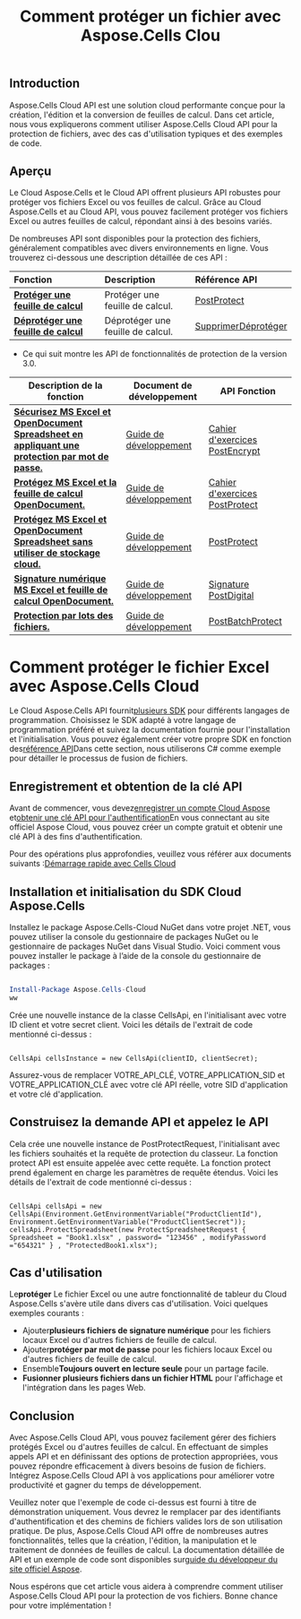 ﻿---
title: Comment protéger un fichier avec Aspose.Cells Clou
linktitle: Comment protéger un fichier Excel
type: docs
url: /fr/how-to-protect-file
description: Comment protéger un fichier Excel avec Aspose.Cells Cloud
weight: 10
kwords: Excel, Office Cloud, REST API, Tableur, PDF, CSV, Json, Markdown, Comment protéger un fichier via Aspose.Cells Cloud
---
## Introduction

Aspose.Cells Cloud API est une solution cloud performante conçue pour la création, l'édition et la conversion de feuilles de calcul. Dans cet article, nous vous expliquerons comment utiliser Aspose.Cells Cloud API pour la protection de fichiers, avec des cas d'utilisation typiques et des exemples de code.

## Aperçu

Le Cloud Aspose.Cells et le Cloud API offrent plusieurs API robustes pour protéger vos fichiers Excel ou vos feuilles de calcul. Grâce au Cloud Aspose.Cells et au Cloud API, vous pouvez facilement protéger vos fichiers Excel ou autres feuilles de calcul, répondant ainsi à des besoins variés.

De nombreuses API sont disponibles pour la protection des fichiers, généralement compatibles avec divers environnements en ligne. Vous trouverez ci-dessous une description détaillée de ces API :

| Fonction| Description| Référence API|
|:------------------------- |:------------------------- |:------------------------- |
|**[Protéger une feuille de calcul](https://docs.aspose.cloud/cells/protect-spreadsheet/)**  | Protéger une feuille de calcul.|[PostProtect](https://reference.aspose.cloud/cells/?urls.primaryName=API+v4#/Protection/ProtectSpreadsheet) |
|**[Déprotéger une feuille de calcul](https://docs.aspose.cloud/cells/unprotect-spreadsheet/)**  | Déprotéger une feuille de calcul.|[SupprimerDéprotéger](https://reference.aspose.cloud/cells/?urls.primaryName=API+v4#/Protection/UnprotectSpreadsheet) |

- Ce qui suit montre les API de fonctionnalités de protection de la version 3.0.

| Description de la fonction| Document de développement| API Fonction|
|-----------------|-------------|---------------------------|
|**[Sécurisez MS Excel et OpenDocument Spreadsheet en appliquant une protection par mot de passe.](https://reference.aspose.cloud/cells/#/Protection/PostEncryptWorkbook)** |[Guide de développement](https://docs.aspose.cloud/cells/excel-file-encrypt/) |[Cahier d'exercices PostEncrypt](https://reference.aspose.cloud/cells/#/Protection/PostEncryptWorkbook) |
|**[Protégez MS Excel et la feuille de calcul OpenDocument.](https://reference.aspose.cloud/cells/#/Workbook/PostProtectWorkbook)** |[Guide de développement](https://docs.aspose.cloud/cells/protect-excel-file/) |[Cahier d'exercices PostProtect](https://apireference.aspose.cloud/cells/#/Workbook/PostProtectWorkbook) |
|**[Protégez MS Excel et OpenDocument Spreadsheet sans utiliser de stockage cloud.](https://reference.aspose.cloud/cells/#/LightCells/PostProtect)** |[Guide de développement](https://docs.aspose.cloud/cells/protect-excel-files/) |[PostProtect](https://apireference.aspose.cloud/cells/#/LightCells/PostProtect) |
|**[Signature numérique MS Excel et feuille de calcul OpenDocument.](https://reference.aspose.cloud/cells/#/Protection/PostDigitalSignature)** |[Guide de développement](https://docs.aspose.cloud/cells/workbook/digital-signature/) |[Signature PostDigital](https://reference.aspose.cloud/cells/#/Protection/PostDigitalSignature) |
|**[Protection par lots des fichiers.](https://reference.aspose.cloud/cells/#/Batch/PostBatchProtect)** |[Guide de développement](https://docs.aspose.cloud/cells/batch/protect/) |[PostBatchProtect](https://reference.aspose.cloud/cells/#/Batch/PostBatchProtect) |

# Comment protéger le fichier Excel avec Aspose.Cells Cloud

 Le Cloud Aspose.Cells API fournit[plusieurs SDK](https://github.com/aspose-cells-cloud) pour différents langages de programmation. Choisissez le SDK adapté à votre langage de programmation préféré et suivez la documentation fournie pour l'installation et l'initialisation. Vous pouvez également créer votre propre SDK en fonction des[référence API](https://reference.aspose.cloud/cells/?urls.primaryName=API+v4#/Protection/ProtectSpreadsheet)Dans cette section, nous utiliserons C# comme exemple pour détailler le processus de fusion de fichiers.

## Enregistrement et obtention de la clé API

Avant de commencer, vous devez[enregistrer un compte Cloud Aspose](https://id.containerize.com/signup) et[obtenir une clé API pour l'authentification](https://dashboard.aspose.cloud/applications)En vous connectant au site officiel Aspose Cloud, vous pouvez créer un compte gratuit et obtenir une clé API à des fins d'authentification.

 Pour des opérations plus approfondies, veuillez vous référer aux documents suivants :[Démarrage rapide avec Cells Cloud](https://docs.aspose.cloud/cells/quickstart/)

## Installation et initialisation du SDK Cloud Aspose.Cells

Installez le package Aspose.Cells-Cloud NuGet dans votre projet .NET, vous pouvez utiliser la console du gestionnaire de packages NuGet ou le gestionnaire de packages NuGet dans Visual Studio.
Voici comment vous pouvez installer le package à l’aide de la console du gestionnaire de packages :

```Powershell

Install-Package Aspose.Cells-Cloud
ww
```

Crée une nouvelle instance de la classe CellsApi, en l'initialisant avec votre ID client et votre secret client. Voici les détails de l'extrait de code mentionné ci-dessus :

```CSharp

CellsApi cellsInstance = new CellsApi(clientID, clientSecret);

```

Assurez-vous de remplacer VOTRE_API_CLÉ, VOTRE_APPLICATION_SID et VOTRE_APPLICATION_CLÉ avec votre clé API réelle, votre SID d'application et votre clé d'application.

## Construisez la demande API et appelez le API

Cela crée une nouvelle instance de PostProtectRequest, l'initialisant avec les fichiers souhaités et la requête de protection du classeur. La fonction protect API est ensuite appelée avec cette requête. La fonction protect prend également en charge les paramètres de requête étendus. Voici les détails de l'extrait de code mentionné ci-dessus :

```CSharp

CellsApi cellsApi = new CellsApi(Environment.GetEnvironmentVariable("ProductClientId"), Environment.GetEnvironmentVariable("ProductClientSecret"));
cellsApi.ProtectSpreadsheet(new ProtectSpreadsheetRequest { Spreadsheet = "Book1.xlsx" , password= "123456" , modifyPassword ="654321" } , "ProtectedBook1.xlsx");

```

## Cas d'utilisation

 Le**protéger** Le fichier Excel ou une autre fonctionnalité de tableur du Cloud Aspose.Cells s'avère utile dans divers cas d'utilisation. Voici quelques exemples courants :

-  Ajouter**plusieurs fichiers de signature numérique** pour les fichiers locaux Excel ou d'autres fichiers de feuille de calcul.
-  Ajouter**protéger par mot de passe** pour les fichiers locaux Excel ou d'autres fichiers de feuille de calcul.
-  Ensemble**Toujours ouvert en lecture seule** pour un partage facile.
- **Fusionner plusieurs fichiers dans un fichier HTML** pour l'affichage et l'intégration dans les pages Web.

## Conclusion

Avec Aspose.Cells Cloud API, vous pouvez facilement gérer des fichiers protégés Excel ou d'autres feuilles de calcul. En effectuant de simples appels API et en définissant des options de protection appropriées, vous pouvez répondre efficacement à divers besoins de fusion de fichiers. Intégrez Aspose.Cells Cloud API à vos applications pour améliorer votre productivité et gagner du temps de développement.

Veuillez noter que l'exemple de code ci-dessus est fourni à titre de démonstration uniquement. Vous devrez le remplacer par des identifiants d'authentification et des chemins de fichiers valides lors de son utilisation pratique. De plus, Aspose.Cells Cloud API offre de nombreuses autres fonctionnalités, telles que la création, l'édition, la manipulation et le traitement de données de feuilles de calcul. La documentation détaillée de API et un exemple de code sont disponibles sur[guide du développeur du site officiel Aspose](/developer-guide/).

Nous espérons que cet article vous aidera à comprendre comment utiliser Aspose.Cells Cloud API pour la protection de vos fichiers. Bonne chance pour votre implémentation !
